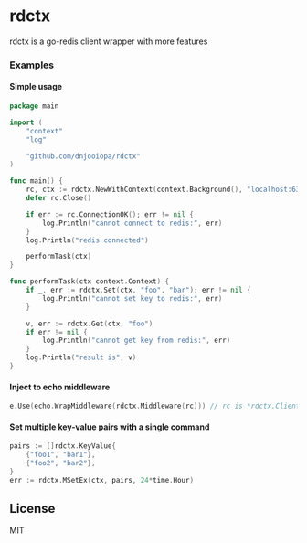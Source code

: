 # rdctx

rdctx is a go-redis client wrapper with more features

### Examples

#### Simple usage

```go
package main

import (
	"context"
	"log"

	"github.com/dnjooiopa/rdctx"
)

func main() {
	rc, ctx := rdctx.NewWithContext(context.Background(), "localhost:6379", "", 3)
	defer rc.Close()

	if err := rc.ConnectionOK(); err != nil {
		log.Println("cannot connect to redis:", err)
	}
	log.Println("redis connected")

	performTask(ctx)
}

func performTask(ctx context.Context) {
	if _, err := rdctx.Set(ctx, "foo", "bar"); err != nil {
		log.Println("cannot set key to redis:", err)
	}

	v, err := rdctx.Get(ctx, "foo")
	if err != nil {
		log.Println("cannot get key from redis:", err)
	}
	log.Println("result is", v)
}
```

#### Inject to echo middleware

```go
e.Use(echo.WrapMiddleware(rdctx.Middleware(rc))) // rc is *rdctx.Client
```

#### Set multiple key-value pairs with a single command

```go
pairs := []rdctx.KeyValue{
	{"foo1", "bar1"},
	{"foo2", "bar2"},
}
err := rdctx.MSetEx(ctx, pairs, 24*time.Hour)
```

## License

MIT
